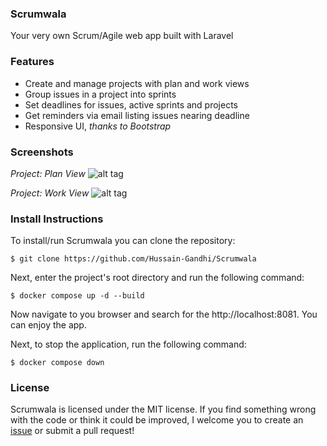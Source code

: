 ### Scrumwala
Your very own Scrum/Agile web app built with Laravel

### Features
* Create and manage projects with plan and work views
* Group issues in a project into sprints
* Set deadlines for issues, active sprints and projects
* Get reminders via email listing issues nearing deadline
* Responsive UI, *thanks to Bootstrap*

### Screenshots

*Project: Plan View*
![alt tag](https://raw.githubusercontent.com/modestkdr/Scrumwala/master/screenshots/project-plan-view.png)


*Project: Work View*
![alt tag](https://raw.githubusercontent.com/modestkdr/Scrumwala/master/screenshots/project-show-view.png)

### Install Instructions

To install/run Scrumwala you can clone the repository:

```
$ git clone https://github.com/Hussain-Gandhi/Scrumwala
```


Next, enter the project's root directory and run the following command:

```
$ docker compose up -d --build
```


Now navigate to you browser and search for the http://localhost:8081.
You can enjoy the app.


Next, to stop the application, run the following command:

```
$ docker compose down
```

### License
Scrumwala is licensed under the MIT license. If you find something wrong with the code or think it could be improved, I welcome you to create an <a href="https://github.com/modestkdr/scrumwala/issues">issue</a> or submit a pull request!

